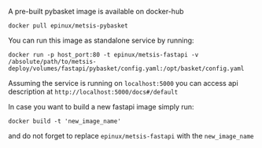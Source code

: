 A pre-built pybasket image is available on docker-hub

```
docker pull epinux/metsis-pybasket 
```
 
You can run this image as standalone service by running:

```
docker run -p host_port:80 -t epinux/metsis-fastapi -v /absolute/path/to/metsis-deploy/volumes/fastapi/pybasket/config.yaml:/opt/basket/config.yaml 
```
Assuming the service is running on `localhost:5000` you can access api description at `http://localhost:5000/docs#/default`

In case you want to build a new fastapi image simply run:

```
docker build -t 'new_image_name'
```

and do not forget to replace `epinux/metsis-fastapi` with the `new_image_name`


